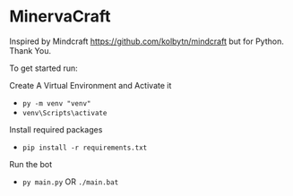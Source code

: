 # MinervaCraft
Inspired by Mindcraft https://github.com/kolbytn/mindcraft but for Python. Thank You.


To get started run:

Create A Virtual Environment and Activate it
- `py -m venv "venv"`
- `venv\Scripts\activate`

Install required packages
- `pip install -r requirements.txt`

Run the bot
- `py main.py` OR `./main.bat`